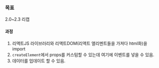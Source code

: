 ### 목표

2.0~2.3 리캡

#### 과정

1. 리액트JS 라이브러리와 리액트DOM(리액트 앨리멘트들을 가져다 html화)을 import
2. `createElement`에서 props를 커스텀할 수 있는데 여기에 이벤트를 넣을 수 있음.
3. 데이터를 업데이트 할 수 있음.
